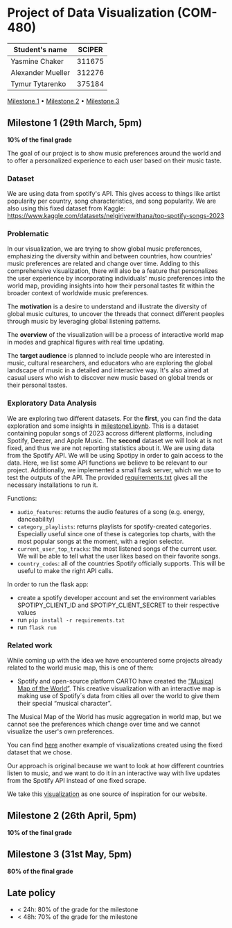 # Project of Data Visualization (COM-480)

| Student's name | SCIPER |
| -------------- | ------ |
| Yasmine Chaker | 311675 |
| Alexander Mueller | 312276 |
| Tymur Tytarenko | 375184 |

[Milestone 1](#milestone-1) • [Milestone 2](#milestone-2) • [Milestone 3](#milestone-3)

## Milestone 1 (29th March, 5pm)

**10% of the final grade**

The goal of our project is to show music preferences around the world and to offer a personalized experience to each user based on their music taste. 

### Dataset

We are using data from spotify's API. This gives access to things like artist popularity per country, song characteristics, and song popularity. 
We are also using this fixed dataset from Kaggle: https://www.kaggle.com/datasets/nelgiriyewithana/top-spotify-songs-2023

### Problematic

In our visualization, we are trying to show global music preferences, emphasizing the diversity within and between countries, how countries' music preferences are related and change over time. Adding to this comprehensive visualization, there will also be a feature that personalizes the user experience by incorporating individuals' music preferences into the world map, providing insights into how their personal tastes fit within the broader context of worldwide music preferences.

The **motivation** is a desire to understand and illustrate the diversity of global music cultures, to uncover the threads that connect different peoples through music  by leveraging global listening patterns.

The **overview** of the visualization will be a process of interactive world map in modes and graphical figures with real time updating.

The **target audience** is planned to include people who are interested in music, cultural researchers, and educators who are exploring the global landscape of music in a detailed and interactive way. It's also aimed at casual users who wish to discover new music based on global trends or their personal tastes.

### Exploratory Data Analysis

We are exploring two different datasets. For the **first**, you can find the data exploration and some insights in [milestone1.ipynb](milestone1.ipynb). This is a dataset containing popular songs of 2023 accross different platforms, including Spotify, Deezer, and Apple Music. The **second** dataset we will look at is not fixed, and thus we are not reporting statistics about it. We are using data from the Spotify API. We will be using Spotipy in order to gain access to the data. Here, we list some API functions we believe to be relevant to our project. Additionally, we implemented a small flask server, which we use to test the outputs of the API. The provided [requirements.txt](requirements.txt) gives all the necessary installations to run it.   

Functions:
- `audio_features`: returns the audio features of a song (e.g. energy, danceability)
- `category_playlists`: returns playlists for spotify-created categories. Especially useful since one of these is categories top charts, with the most popular songs at the moment, with a region selector. 
- `current_user_top_tracks`: the most listened songs of the current user. We will be able to tell what the user likes based on their favorite songs.
- `country_codes`: all of the countries Spotify officially supports. This will be useful to make the right API calls. 

 In order to run the flask app:
 - create a spotify developer account and set the environment variables SPOTIPY_CLIENT_ID and SPOTIPY_CLIENT_SECRET to their respective values
 - run `pip install -r requirements.txt`
 - run `flask run`
### Related work

While coming up with the idea we have encountered some projects already related to the world music map, this is one of them:

 - Spotify and open-source platform CARTO have created the [“Musical Map of the World”](https://community.spotify.com/t5/App-Features/Spotify-s-NEW-Musical-Map-of-the-World-2-0/td-p/1519929). This creative visualization with an interactive map is making use of Spotify´s data from cities all over the world to give them their special “musical character”.

The Musical Map of the World has music aggregation in world map, but we cannot see the preferences which change over time and we cannot visualize the user's own preferences.

You can find [here](https://towardsdatascience.com/country-wise-visual-analysis-of-music-taste-using-spotify-api-seaborn-in-python-77f5b749b421) another example of visualizations created using the fixed dataset that we chose.

Our approach is original because we want to look at how different countries listen to music, and we want to do it in an interactive way with live updates from the Spotify API instead of one fixed scrape. 

We take this [visualization](https://public.tableau.com/views/MakeoverMonday-Week44-BankHolidays/BankHolidays?%3AshowVizHome=no) as one source of inspiration for our website.

## Milestone 2 (26th April, 5pm)

**10% of the final grade**


## Milestone 3 (31st May, 5pm)

**80% of the final grade**


## Late policy

- < 24h: 80% of the grade for the milestone
- < 48h: 70% of the grade for the milestone

